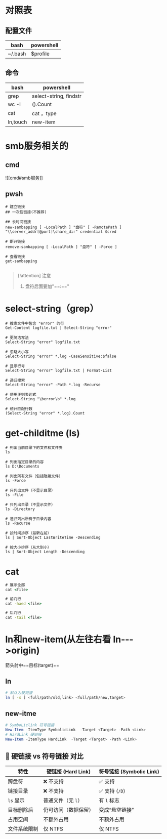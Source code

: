 # 对照表
## 配置文件

| bash    | powershell |
| ------- | ---------- |
| ~/.bash | $profile   |
## 命令

| bash     | powershell             |
| -------- | ---------------------- |
| grep     | select-string, findstr |
| wc -l    | ().Count               |
| cat      | cat ，type              |
| ln,touch | new-item               |
# smb服务相关的
## cmd
![[cmd#smb服务]]
## pwsh
```shell
# 建立链接
## 一次性链接(不推荐)

## 长时间链接
new-sambapping [ -LocalPath ] "盘符" [ -RemotePath ] "\\server_addr[@port]\share_dir" credential $cred

# 断开链接
remove-sambapping [ -LocalPath ] "盘符" [ -Force ]

# 查看链接
get-sambapping
 
```
> [!attention] 注意
> 1. 盘符后面要加"==:=="

# select-string（grep）
```
# 搜索文件中包含 "error" 的行
Get-Content logfile.txt | Select-String "error"

# 更简洁写法
Select-String "error" logfile.txt

# 忽略大小写
Select-String "error" *.log -CaseSensitive:$false

# 显示行号
Select-String "error" logfile.txt | Format-List

# 递归搜索
Select-String "error" -Path *.log -Recurse

# 使用正则表达式
Select-String "\berror\b" *.log

# 统计匹配行数
(Select-String "error" *.log).Count
```
# get-childitme (ls)
```
# 列出当前目录下的文件和文件夹
ls

# 列出指定目录的内容
ls D:\Documents

# 列出所有文件（包括隐藏文件）
ls -Force

# 只列出文件（不显示目录）
ls -File

# 只列出目录（不显示文件）
ls -Directory

# 递归列出所有子目录内容
ls -Recurse

# 按时间排序（最新在前）
ls | Sort-Object LastWriteTime -Descending

# 按大小排序（从大到小）
ls | Sort-Object Length -Descending
```
# cat
```cmd
# 展示全部
cat <file>

# 前几行
cat -haed <file>

# 后几行
cat -tail <file>
```
# ln和new-item(从左往右看 ln--->origin)
箭头射中==目标(target)==
## ln
```bash
# 默认为硬链接
ln [ -s ] <full/path/old,link> <full/path/new,target>
```
## new-itme
```powershell
# SymboLiclink 符号链接
New-Item -ItemType SymbolicLink  -Target <Target> -Path <Link>
# HardLink 硬链接
New-Item -ItemType HardLink  -Target <Target> -Path <Link>
```
## 📌 硬链接 vs 符号链接 对比

|特性|硬链接 (Hard Link)|符号链接 (Symbolic Link)|
|---|---|---|
|跨盘符|❌ 不支持|✅ 支持|
|链接目录|❌ 不支持|✅ 支持 (`/D`)|
|`ls` 显示|普通文件（无 `l`）|有 `l` 标志|
|目标删除后|仍可访问（数据保留）|变成“悬空链接”|
|占用空间|不额外占用|不额外占用|
|文件系统限制|仅 NTFS|仅 NTFS|